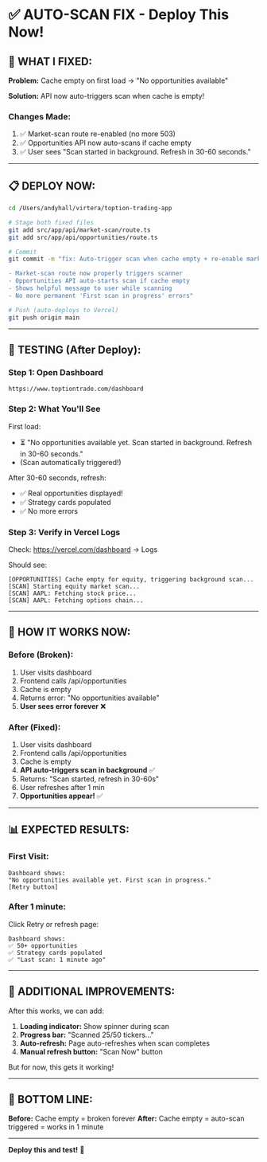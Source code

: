 # ✅ AUTO-SCAN FIX - Deploy This Now!

## 🎯 **WHAT I FIXED:**

**Problem:** Cache empty on first load → "No opportunities available"

**Solution:** API now auto-triggers scan when cache is empty!

### **Changes Made:**
1. ✅ Market-scan route re-enabled (no more 503)
2. ✅ Opportunities API now auto-scans if cache empty
3. ✅ User sees "Scan started in background. Refresh in 30-60 seconds."

---

## 📋 **DEPLOY NOW:**

```bash
cd /Users/andyhall/virtera/toption-trading-app

# Stage both fixed files
git add src/app/api/market-scan/route.ts
git add src/app/api/opportunities/route.ts

# Commit
git commit -m "fix: Auto-trigger scan when cache empty + re-enable market-scan

- Market-scan route now properly triggers scanner
- Opportunities API auto-starts scan if cache empty
- Shows helpful message to user while scanning
- No more permanent 'First scan in progress' errors"

# Push (auto-deploys to Vercel)
git push origin main
```

---

## 🧪 **TESTING (After Deploy):**

### **Step 1: Open Dashboard**
```
https://www.toptiontrade.com/dashboard
```

### **Step 2: What You'll See**
First load:
- ⏳ "No opportunities available yet. Scan started in background. Refresh in 30-60 seconds."
- (Scan automatically triggered!)

After 30-60 seconds, refresh:
- ✅ Real opportunities displayed!
- ✅ Strategy cards populated
- ✅ No more errors

### **Step 3: Verify in Vercel Logs**
Check: https://vercel.com/dashboard → Logs

Should see:
```
[OPPORTUNITIES] Cache empty for equity, triggering background scan...
[SCAN] Starting equity market scan...
[SCAN] AAPL: Fetching stock price...
[SCAN] AAPL: Fetching options chain...
```

---

## 🔄 **HOW IT WORKS NOW:**

### **Before (Broken):**
1. User visits dashboard
2. Frontend calls /api/opportunities
3. Cache is empty
4. Returns error: "No opportunities available"
5. **User sees error forever** ❌

### **After (Fixed):**
1. User visits dashboard
2. Frontend calls /api/opportunities
3. Cache is empty
4. **API auto-triggers scan in background** ✅
5. Returns: "Scan started, refresh in 30-60s"
6. User refreshes after 1 min
7. **Opportunities appear!** ✅

---

## 📊 **EXPECTED RESULTS:**

### **First Visit:**
```
Dashboard shows:
"No opportunities available yet. First scan in progress."
[Retry button]
```

### **After 1 minute:**
Click Retry or refresh page:
```
Dashboard shows:
✅ 50+ opportunities
✅ Strategy cards populated
✅ "Last scan: 1 minute ago"
```

---

## 🚀 **ADDITIONAL IMPROVEMENTS:**

After this works, we can add:

1. **Loading indicator:** Show spinner during scan
2. **Progress bar:** "Scanned 25/50 tickers..."
3. **Auto-refresh:** Page auto-refreshes when scan completes
4. **Manual refresh button:** "Scan Now" button

But for now, this gets it working!

---

## 🎯 **BOTTOM LINE:**

**Before:** Cache empty = broken forever
**After:** Cache empty = auto-scan triggered = works in 1 minute

---

**Deploy this and test!** 🚀


